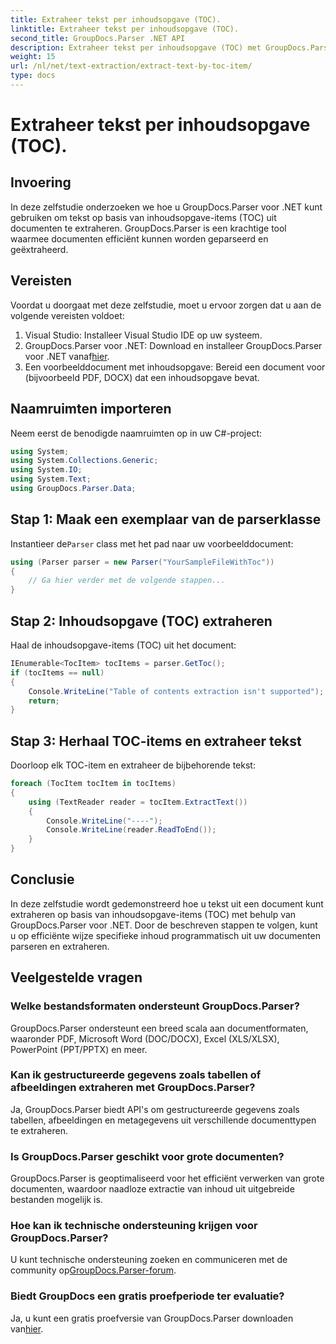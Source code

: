 ```yaml
---
title: Extraheer tekst per inhoudsopgave (TOC).
linktitle: Extraheer tekst per inhoudsopgave (TOC).
second_title: GroupDocs.Parser .NET API
description: Extraheer tekst per inhoudsopgave (TOC) met GroupDocs.Parser voor .NET. Leer efficiënte technieken voor het parseren van documenten voor gestructureerde gegevensextractie.
weight: 15
url: /nl/net/text-extraction/extract-text-by-toc-item/
type: docs
---
```

# Extraheer tekst per inhoudsopgave (TOC).

## Invoering
In deze zelfstudie onderzoeken we hoe u GroupDocs.Parser voor .NET kunt gebruiken om tekst op basis van inhoudsopgave-items (TOC) uit documenten te extraheren. GroupDocs.Parser is een krachtige tool waarmee documenten efficiënt kunnen worden geparseerd en geëxtraheerd.
## Vereisten
Voordat u doorgaat met deze zelfstudie, moet u ervoor zorgen dat u aan de volgende vereisten voldoet:
1. Visual Studio: Installeer Visual Studio IDE op uw systeem.
2.  GroupDocs.Parser voor .NET: Download en installeer GroupDocs.Parser voor .NET vanaf[hier](https://releases.groupdocs.com/parser/net/).
3. Een voorbeelddocument met inhoudsopgave: Bereid een document voor (bijvoorbeeld PDF, DOCX) dat een inhoudsopgave bevat.

## Naamruimten importeren
Neem eerst de benodigde naamruimten op in uw C#-project:
```csharp
using System;
using System.Collections.Generic;
using System.IO;
using System.Text;
using GroupDocs.Parser.Data;
```
## Stap 1: Maak een exemplaar van de parserklasse
 Instantieer de`Parser` class met het pad naar uw voorbeelddocument:
```csharp
using (Parser parser = new Parser("YourSampleFileWithToc"))
{
    // Ga hier verder met de volgende stappen...
}
```
## Stap 2: Inhoudsopgave (TOC) extraheren
Haal de inhoudsopgave-items (TOC) uit het document:
```csharp
IEnumerable<TocItem> tocItems = parser.GetToc();
if (tocItems == null)
{
    Console.WriteLine("Table of contents extraction isn't supported");
    return;
}
```
## Stap 3: Herhaal TOC-items en extraheer tekst
Doorloop elk TOC-item en extraheer de bijbehorende tekst:
```csharp
foreach (TocItem tocItem in tocItems)
{
    using (TextReader reader = tocItem.ExtractText())
    {
        Console.WriteLine("----");
        Console.WriteLine(reader.ReadToEnd());
    }
}
```

## Conclusie
In deze zelfstudie wordt gedemonstreerd hoe u tekst uit een document kunt extraheren op basis van inhoudsopgave-items (TOC) met behulp van GroupDocs.Parser voor .NET. Door de beschreven stappen te volgen, kunt u op efficiënte wijze specifieke inhoud programmatisch uit uw documenten parseren en extraheren.

## Veelgestelde vragen
### Welke bestandsformaten ondersteunt GroupDocs.Parser?
GroupDocs.Parser ondersteunt een breed scala aan documentformaten, waaronder PDF, Microsoft Word (DOC/DOCX), Excel (XLS/XLSX), PowerPoint (PPT/PPTX) en meer.
### Kan ik gestructureerde gegevens zoals tabellen of afbeeldingen extraheren met GroupDocs.Parser?
Ja, GroupDocs.Parser biedt API's om gestructureerde gegevens zoals tabellen, afbeeldingen en metagegevens uit verschillende documenttypen te extraheren.
### Is GroupDocs.Parser geschikt voor grote documenten?
GroupDocs.Parser is geoptimaliseerd voor het efficiënt verwerken van grote documenten, waardoor naadloze extractie van inhoud uit uitgebreide bestanden mogelijk is.
### Hoe kan ik technische ondersteuning krijgen voor GroupDocs.Parser?
 U kunt technische ondersteuning zoeken en communiceren met de community op[GroupDocs.Parser-forum](https://forum.groupdocs.com/c/parser/17).
### Biedt GroupDocs een gratis proefperiode ter evaluatie?
Ja, u kunt een gratis proefversie van GroupDocs.Parser downloaden van[hier](https://releases.groupdocs.com/).